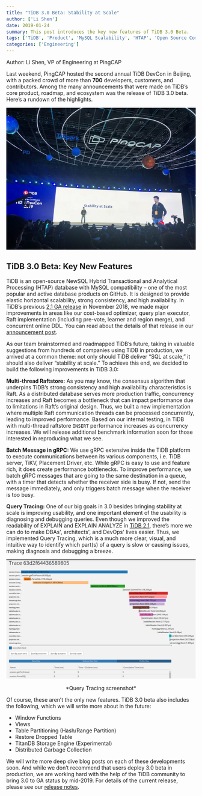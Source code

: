 ```yaml
---
title: "TiDB 3.0 Beta: Stability at Scale"
author: ['Li Shen']
date: 2019-01-24
summary: This post introduces the key new features of TiDB 3.0 Beta.
tags: ['TiDB', 'Product', 'MySQL Scalability', 'HTAP', 'Open Source Community']
categories: ['Engineering']
---
```


Author: Li Shen, VP of Engineering at PingCAP

Last weekend, PingCAP hosted the second annual TiDB DevCon in Beijing, with a packed crowd of more than **700** developers, customers, and contributors. Among the many announcements that were made on TiDB’s core product, roadmap, and ecosystem was the release of TiDB 3.0 beta. Here’s a rundown of the highlights.  

![Me on stage at TiDB DevCon 2019](media/me-on-stage-at-tidb-devcon-2019.png)

## TiDB 3.0 Beta: Key New Features

TiDB is an open-source NewSQL Hybrid Transactional and Analytical Processing (HTAP) database with MySQL compatibility – one of the most popular and active database products on GitHub. It is designed to provide elastic horizontal scalability, strong consistency, and high availability. In TiDB’s previous [2.1 GA release](https://www.pingcap.com/blog/tidb-2.1-ga-Battle-tested-to-handle-an-unpredictable-world/) in November 2018, we made major improvements in areas like our cost-based optimizer, query plan executor, Raft implementation (including pre-vote, learner and region merge), and concurrent online DDL. You can read about the details of that release in our [announcement post](https://www.pingcap.com/blog/tidb-2.1-ga-Battle-tested-to-handle-an-unpredictable-world/). 

As our team brainstormed and roadmapped TiDB’s future, taking in valuable suggestions from hundreds of companies using TiDB in production, we arrived at a common theme: not only should TiDB deliver “SQL at scale,” it should also deliver “stability at scale.” To achieve this end, we decided to build the following improvements in TiDB 3.0:

**Multi-thread Raftstore:** As you may know, the consensus algorithm that underpins TiDB’s strong consistency and high availability characteristics is Raft. As a distributed database serves more production traffic, concurrency increases and Raft becomes a bottleneck that can impact performance due to limitations in Raft’s original design. Thus, we built a new implementation where multiple Raft communication threads can be processed concurrently, leading to improved performance. Based on our internal testing, in TiDB with multi-thread raftstore `INSERT` performance increases as concurrency increases. We will release additional benchmark information soon for those interested in reproducing what we see. 

**Batch Message in gRPC:** We use gRPC extensive inside the TiDB platform to execute communications between its various components, i.e. TiDB server, TiKV, Placement Driver, etc. While gRPC is easy to use and feature rich, it does create performance bottlenecks. To improve performance, we batch gRPC messages that are going to the same destination in a queue, with a timer that detects whether the receiver side is busy. If not, send the message immediately, and only triggers batch message when the receiver is too busy. 

**Query Tracing:** One of our big goals in 3.0 besides bringing stability at scale is improving usability, and one important element of the usability is diagnosing and debugging queries. Even though we improved the readability of EXPLAIN and EXPLAIN ANALYZE in [TiDB 2.1](https://www.pingcap.com/blog/tidb-2.1-ga-Battle-tested-to-handle-an-unpredictable-world/), there’s more we can do to make DBAs', architects', and DevOps' lives easier. Thus, we implemented Query Tracing, which is a much more clear, visual, and intuitive way to identify which part(s) of a query is slow or causing issues, making diagnosis and debugging a breeze.

![Query Tracing screenshot](media/query-tracing-screenshot.png)
<center> *Query Tracing screenshot* </center>

Of course, these aren’t the only new features. TiDB 3.0 beta also includes the following, which we will write more about in the future: 

- Window Functions
- Views
- Table Partitioning (Hash/Range Partition)
- Restore Dropped Table
- TitanDB Storage Engine (Experimental)
- Distributed Garbage Collection

We will write more deep dive blog posts on each of these developments soon. And while we don’t recommend that users deploy 3.0 beta in production, we are working hard with the help of the TiDB community to bring 3.0 to GA status by mid-2019. For details of the current release, please see our [release notes](https://www.pingcap.com/docs/releases/3.0beta/). 
